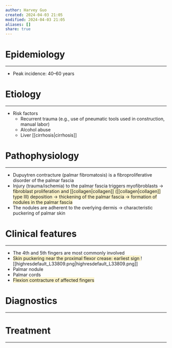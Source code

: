 ```yaml
---
author: Harvey Guo
created: 2024-04-03 21:05
modified: 2024-04-03 21:05
aliases: []
share: true
---
```

# Epidemiology
---
- Peak incidence: 40–60 years

# Etiology
---
- Risk factors
	- Recurrent trauma (e.g., use of pneumatic tools used in construction, manual labor)
	- Alcohol abuse
	- Liver [[cirrhosis|cirrhosis]]

# Pathophysiology
---
- Dupuytren contracture (palmar fibromatosis) is a fibroproliferative disorder of the palmar fascia
- Injury (trauma/ischemia) to the palmar fascia triggers myofibroblasts → <span style="background:rgba(240, 200, 0, 0.2)">fibroblast proliferation and [[collagen|collagen]] ([[collagen|collagen]] type III) deposition  → thickening of the palmar fascia → formation of nodules in the palmar fascia</span>
- The nodules are adherent to the overlying dermis → characteristic puckering of palmar skin

# Clinical features
---
- The 4th and 5th fingers are most commonly involved 
- <span style="background:rgba(240, 200, 0, 0.2)">Skin puckering near the proximal flexor crease: earliest sign </span>![[highresdefault_L33809.png|highresdefault_L33809.png]]
- Palmar nodule 
- Palmar cords 
- <span style="background:rgba(240, 200, 0, 0.2)">Flexion contracture of affected fingers </span>

# Diagnostics
---


# Treatment
---

